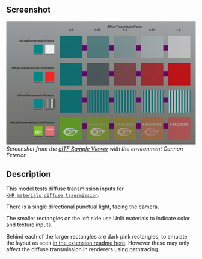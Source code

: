 ## Screenshot

![screenshot](screenshot/screenshot_Large.jpg)<br/>
_Screenshot from the [glTF Sample Viewer](https://github.khronos.org/glTF-Sample-Viewer-Release/) with the environment Cannon Exterior._

## Description

This model tests diffuse transmission inputs for [`KHR_materials_diffuse_transmission`](https://github.com/KhronosGroup/glTF/tree/main/extensions/2.0/Khronos/KHR_materials_diffuse_transmission#readme). 

There is a single directional punctual light, facing the camera. 

The smaller rectangles on the left side use Unlit materials to indicate color and texture inputs.

Behind each of the larger rectangles are dark pink rectangles, to emulate the layout as seen [in the extension readme here](https://github.com/KhronosGroup/glTF/tree/main/extensions/2.0/Khronos/KHR_materials_diffuse_transmission#diffusetransmissionfactor). However these may only affect the diffuse transmission in renderers using pathtracing.